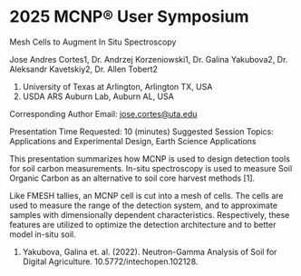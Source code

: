# 2025 MCNP® User Symposium
Mesh Cells to Augment In Situ Spectroscopy

Jose Andres Cortes1, Dr. Andrzej Korzeniowski1, Dr. Galina Yakubova2, Dr. Aleksandr Kavetskiy2, Dr. Allen Tobert2

1. University of Texas at Arlington, Arlington TX, USA
2. USDA ARS Auburn Lab, Auburn AL, USA

Corresponding Author Email: <jose.cortes@uta.edu>

Presentation Time Requested: 10 (minutes)
Suggested Session Topics: Applications and Experimental Design, Earth Science Applications

This presentation summarizes how MCNP is used to design detection tools for soil carbon measurements. In-situ spectroscopy is used to measure Soil Organic Carbon as an alternative to soil core harvest methods [1].

Like FMESH tallies, an MCNP cell is cut into a mesh of cells. The cells are used to measure the range of the detection system, and to approximate samples with dimensionally dependent characteristics. Respectively, these features are utilized to optimize the detection architecture and to better model in-situ soil.

1. Yakubova, Galina et. al. (2022). Neutron-Gamma Analysis of Soil for Digital Agriculture. 10.5772/intechopen.102128.
